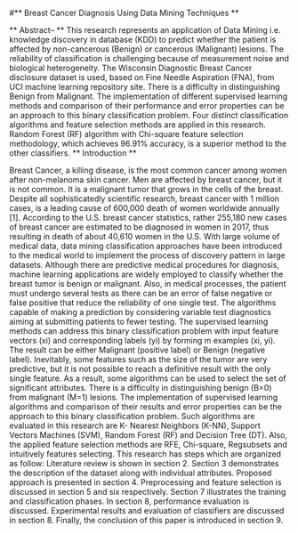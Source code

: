 


#** Breast Cancer Diagnosis Using Data Mining Techniques **

** Abstract– ** This research represents an application of Data Mining i.e. knowledge discovery in database (KDD) to predict whether the patient is affected by non-cancerous (Benign) or cancerous (Malignant) lesions. The reliability of classification is challenging because of measurement noise and biological heterogeneity. The Wisconsin Diagnostic Breast Cancer disclosure dataset is used, based on Fine Needle Aspiration (FNA), from UCI machine learning repository site. There is a difficulty in distinguishing Benign from Malignant. The implementation of different supervised learning methods and comparison of their performance and error properties can be an approach to this binary classification problem. Four distinct classification algorithms and feature selection methods are applied in this research. Random Forest (RF) algorithm with Chi-square 
feature selection methodology, which achieves 96.91% accuracy, is a superior method to the other classifiers. 
** Introduction ** 
 
Breast Cancer, a killing disease, is the most common cancer among women after non-melanoma skin cancer. Men are affected by breast cancer, but it is not common. It is a malignant tumor that grows in the cells of the breast. Despite all sophisticatedly scientific research, breast cancer with 1 million cases, is a leading cause of 600,000 death of women worldwide annually [1]. According to the U.S. breast cancer statistics, rather 255,180 new cases of breast cancer are estimated to be diagnosed in women in 2017, thus resulting in death of about 40,610 women in the U.S. With large volume of medical data, data mining classification approaches have been introduced to the medical world to implement the process of discovery pattern in large datasets. Although there are predictive medical procedures for diagnosis, machine learning applications are widely employed to classify whether the breast tumor is benign or malignant. Also, in medical processes, the patient must undergo several tests as there can be an error of false negative or false positive that reduce the reliability of one single test. The algorithms capable of making a prediction by considering variable test diagnostics aiming at submitting patients to fewer testing. The supervised learning methods can address this binary classification problem with input feature vectors (xi) and corresponding labels (yi) by forming m examples (xi, yi). The result can be either Malignant (positive label) or Benign (negative label). Inevitably, some features such as the size of the tumor are very predictive, but it is not possible to reach a definitive result with the only single feature. As a result, some algorithms can be used to select the set of significant attributes. There is a difficulty in distinguishing benign (B=0) from malignant (M=1) lesions. The implementation of supervised learning algorithms and comparison of their results and error properties can be the approach to this binary classification problem. Such algorithms are evaluated in this research are K- Nearest Neighbors (K-NN), Support Vectors Machines (SVM), Random Forest (RF) and Decision Tree (DT).  Also, the applied feature selection methods are RFE, Chi-square, Regsubsets and intuitively features selecting. This research has steps which are organized as follow: Literature review is  shown in section 2. Section 3 demonstrates the description of the dataset along with individual attributes. Proposed approach is presented in section 4. Preprocessing and feature selection is discussed in section 5 and six respectively. Section 7 illustrates the training and classification phases. In section 8, performance evaluation is discussed. Experimental results and evaluation of classifiers are discussed in section 8. Finally, the conclusion of this paper is introduced in section 9.  

